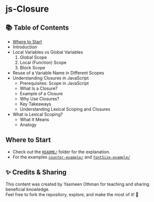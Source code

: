 # js-Closure

## 📚 Table of Contents

- [Where to Start](#where-to-start)
- Introduction
- Local Variables vs Global Variables  
  1. Global Scope  
  2. Local (Function) Scope  
  3. Block Scope  
- Reuse of a Variable Name in Different Scopes  
- Understanding Closures in JavaScript  
  - Prerequisites: Scope in JavaScript  
  - What Is a Closure?  
  - Example of a Closure  
  - Why Use Closures?  
  - Key Takeaways  
  - Understanding Lexical Scoping and Closures  
- What is Lexical Scoping?  
  - What It Means  
  - Analogy  

## Where to Start

-  Check out the [`README/`](README/) folder for the explanation.
- For the examples [`counter-example/`](counterexample/) and [`fontSize-example/`](fontSizeexample/)

## ✨ Credits & Sharing

This content was created by Yasmeen Othman for teaching and sharing beneficial knowledge.  
Feel free to fork the repository, explore, and make the most of it! 🌱
